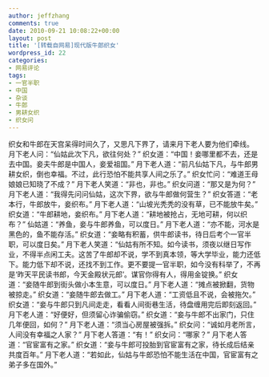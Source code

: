 ```yaml
---
author: jeffzhang
comments: true
date: 2010-09-21 10:08:22+00:00
layout: post
title: '[转载自网易]现代版牛郎织女'
wordpress_id: 22
categories:
- 网易评论
tags:
- 一官半职
- 中国
- 杂谈
- 牛郎
- 男耕女织
- 织女问
---
```


织女和牛郎在天宫呆得时间久了，又思凡下界了，请来月下老人要为他们牵线。
 月下老人问：“仙姑此次下凡，欲往何处？”
 织女道：“中国！妾哪里都不去，还是去中国。妾夫牛郎是中国人，妾爱祖国。”
 月下老人道：“前凡仙姑下凡，与牛郎男耕女织，倒也幸福。不过，此行恐怕不能共享人间之乐了。”
 织女忙问：“难道王母娘娘已知晓了不成？”
 月下老人笑道：“非也，非也。”
 织女问道：“那又是为何？”
 月下老人道：“我得先问问仙姑，这次下界，欲与牛郎做何营生？”
 织女答道：“老本行，牛郎放牛，妾织布。”
 月下老人道：“山坡光秃秃的没有草，已不能放牛矣。”
 织女道：“牛郎耕地，妾织布。”
 月下老人道：“耕地被抢占，无地可耕，何以织布？”
 仙姑道：“养鱼，妾与牛郎养鱼，可以度日。”
 月下老人道：“亦不能，河水是黑色的，鱼不能存活。”
 织女道：“妾略有积蓄，供牛郎读书，待日后考个一官半职，可以度日矣。”
 月下老人笑道：“仙姑有所不知。如今读书，须夜以继日写作业，不得半点闲工夫。这苦了牛郎却不说，学不到真本领，等大学毕业，能力还低下。能力低下却不说，还找不到工作。更不要提一官半职，如今没有科举了，不再是‘昨天平民读书郎，今天金殿状元郎’。谋官你得有人，得用金锭换。”
  织女道：“妾随牛郎到街头做小本生意，可以度日。”
 月下老人道：“摊点被掀翻，货物被掠走。”
 织女道：“妾随牛郎去做工。”
 月下老人道：“工资低且不说，会被拖欠。”
 织女道：“妾与牛郎只到凡间走走，看看人间街巷生活，待盘缠用完后即刻返回。”
 月下老人道：“好便好，但须留心诈骗偷窃。”
 织女道：“妾与牛郎不出家门，只住几年便回，如何？”
 月下老人道：“须当心房屋被强拆。”
 织女问：“诚如月老所言，人间没有幸福之人家？”
 月下老人答道：“有！”
 织女问：“哪家？”
 月下老人答道：“官宦富有之家。”
 织女道：“妾与牛郎可投胎到官宦富有之家，待长成后结亲共度百年。”
 月下老人道：“若如此，仙姑与牛郎恐怕不能生活在中国，官宦富有之弟子多在国外。”
